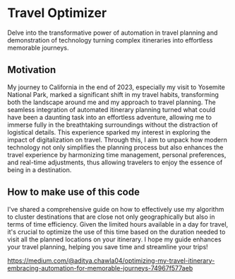 # Travel Optimizer

Delve into the transformative power of automation in travel planning and demonstration of technology turning complex itineraries into effortless memorable journeys.

## Motivation

My journey to California in the end of 2023, especially my visit to Yosemite National Park, marked a significant shift in my travel habits, transforming both the landscape around me and my approach to travel planning. The seamless integration of automated itinerary planning turned what could have been a daunting task into an effortless adventure, allowing me to immerse fully in the breathtaking surroundings without the distraction of logistical details. This experience sparked my interest in exploring the impact of digitalization on travel. Through this, I aim to unpack how modern technology not only simplifies the planning process but also enhances the travel experience by harmonizing time management, personal preferences, and real-time adjustments, thus allowing travelers to enjoy the essence of being in a destination.

## How to make use of this code

I've shared a comprehensive guide on how to effectively use my algorithm to cluster destinations that are close not only geographically but also in terms of time efficiency. Given the limited hours available in a day for travel, it's crucial to optimize the use of this time based on the duration needed to visit all the planned locations on your itinerary. I hope my guide enhances your travel planning, helping you save time and streamline your trips!

https://medium.com/@aditya.chawla04/optimizing-my-travel-itinerary-embracing-automation-for-memorable-journeys-74967f577aeb
